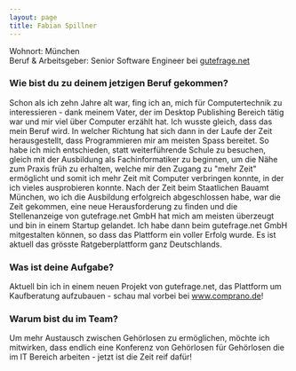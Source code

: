```yaml
---
layout: page
title: Fabian Spillner
---
```


Wohnort: München  
Beruf & Arbeitsgeber: Senior Software Engineer bei [gutefrage.net](http://www.gutefrage.net "gutefrage.net")

### Wie bist du zu deinem jetzigen Beruf gekommen?

Schon als ich zehn Jahre alt war, fing ich an, mich für Computertechnik zu interessieren - dank meinem Vater, der im Desktop Publishing Bereich tätig war und mir viel über Computer erzählt hat. Ich wusste gleich, dass das mein Beruf wird. In welcher Richtung hat sich dann in der Laufe der Zeit herausgestellt, dass Programmieren mir am meisten Spass bereitet. So habe ich mich entschieden, statt weiterführende Schule zu besuchen, gleich mit der Ausbildung als Fachinformatiker zu beginnen, um die Nähe zum Praxis früh zu erhalten, welche mir den Zugang zu "mehr Zeit" ermöglicht und somit ich mehr Zeit mit Computer verbringen konnte, in der ich vieles ausprobieren konnte. Nach der Zeit beim Staatlichen Bauamt München, wo ich die Ausbildung erfolgreich abgeschlossen habe, war die Zeit gekommen, eine neue Herausforderung zu finden und die Stellenanzeige von gutefrage.net GmbH hat mich am meisten überzeugt und bin in einem Startup gelandet. Ich habe dann beim gutefrage.net GmbH mitgestalten können, so dass das Plattform ein voller Erfolg wurde. Es ist aktuell das grösste Ratgeberplattform ganz Deutschlands.

### Was ist deine Aufgabe?

Aktuell bin ich in einem neuen Projekt von gutefrage.net, das Plattform um Kaufberatung aufzubauen - schau mal vorbei bei www.comprano.de!

### Warum bist du im Team?

Um mehr Austausch zwischen Gehörlosen zu ermöglichen, möchte ich mitwirken, dass endlich eine Konferenz von Gehörlosen für Gehörlosen die im IT Bereich arbeiten - jetzt ist die Zeit reif dafür!